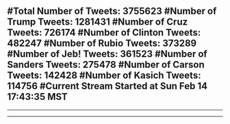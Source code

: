 #Total Number of Tweets: 3755623 
#Number of Trump Tweets: 1281431
#Number of Cruz Tweets: 726174
#Number of Clinton Tweets: 482247
#Number of Rubio Tweets: 373289
#Number of Jeb! Tweets: 361523
#Number of Sanders Tweets: 275478
#Number of Carson Tweets: 142428
#Number of Kasich Tweets: 114756
#Current Stream Started at Sun Feb 14 17:43:35 MST
---
---
---
